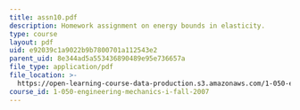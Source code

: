 ```yaml
---
title: assn10.pdf
description: Homework assignment on energy bounds in elasticity.
type: course
layout: pdf
uid: e92039c1a9022b9b7800701a112543e2
parent_uid: 8e344ad5a553436890489e95e736657a
file_type: application/pdf
file_location: >-
  https://open-learning-course-data-production.s3.amazonaws.com/1-050-engineering-mechanics-i-fall-2007/e92039c1a9022b9b7800701a112543e2_assn10.pdf
course_id: 1-050-engineering-mechanics-i-fall-2007
---
```

